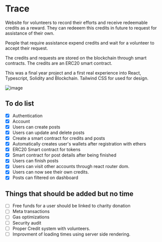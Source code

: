 # Trace
Website for volunteers to record their efforts and receive redeemable credits as a reward. They can redeeem this credits in future to request for assistance of their own. 

People that require assistance expend credits and wait for a volunteer to accept their request.

The credits and requests are stored on the blockchain through smart contracts. The credits are an ERC20 smart contract.

This was a final year project and a first real experience into React, Typescript, Solidity and Blockchain. Tailwind CSS for used for design.

![image](https://github.com/Jexarx121/Trace/assets/98361548/a65904da-3244-42ec-a924-27172a7b38af)

## To do list
- [x] Authentication
- [x] Account
- [x] Users can create posts
- [x] Users can update and delete posts
- [x] Create a smart contract for credits and posts
- [x] Automatically creates user's wallets after registration with ethers
- [x] ERC20 Smart contract for tokens
- [x] Smart contract for post details after being finished
- [x] Users can finish posts
- [x] Users can visit other accounts through react router dom.
- [x] Users can now see their own credits.
- [x] Posts can filtered on dashboard

## Things that should be added but no time
- [ ] Free funds for a user should be linked to charity donation
- [ ] Meta transactions
- [ ] Gas optimizations
- [ ] Security audit
- [ ] Proper Credit system with volunteers.
- [ ] Improvment of loading times using server side rendering.
